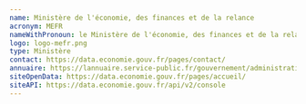 ```yaml
---
name: Ministère de l'économie, des finances et de la relance
acronym: MEFR
nameWithPronoun: le Ministère de l'économie, des finances et de la relance
logo: logo-mefr.png
type: Ministère
contact: https://data.economie.gouv.fr/pages/contact/
annuaire: https://lannuaire.service-public.fr/gouvernement/administration-centrale-ou-ministere_172224
siteOpenData: https://data.economie.gouv.fr/pages/accueil/
siteAPI: https://data.economie.gouv.fr/api/v2/console
---
```

